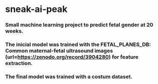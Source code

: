 # sneak-ai-peak

### Small machine learning project to predict fetal gender at 20 weeks.
### The inicial model was trained with the FETAL_PLANES_DB: Common maternal-fetal ultrasound images (url=https://zenodo.org/record/3904280) for feature extraction.
### The final model was trained with a costum dataset.
